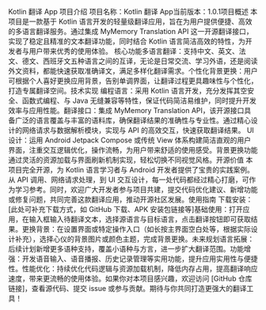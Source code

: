 Kotlin 翻译 App 项目介绍​
项目名称：Kotlin 翻译 App当前版本：1.0.1​
项目概述​
本项目是一款基于 Kotlin 语言开发的轻量级翻译应用，旨在为用户提供便捷、高效的多语言翻译服务。通过集成 MyMemory Translation API 这一开源翻译接口，实现了稳定且精准的文本翻译功能，同时结合 Kotlin 语言简洁高效的特性，为开发者与用户带来优秀的使用体验。​
核心功能​
多语言翻译：支持中文、英文、法文、德文、西班牙文五种语言之间的互译，无论是日常交流、学习外语，还是阅读外文资料，都能快速获取准确译文，满足多样化翻译需求。​
个性化背景更换：用户可根据个人喜好更换应用背景，告别单调界面，让翻译过程更具趣味性与个性化，打造专属翻译空间。​
技术实现​
编程语言：采用 Kotlin 语言开发，充分发挥其空安全、函数式编程、与 Java 无缝兼容等特性，保证代码简洁易维护，同时提升开发效率与应用性能。​
翻译接口：集成 MyMemory Translation API，该开源接口具备广泛的语言覆盖与丰富的语料库，确保翻译结果的准确性与专业性。通过精心设计的网络请求与数据解析模块，实现与 API 的高效交互，快速获取翻译结果。​
UI 设计：运用 Android Jetpack Compose 或传统 View 体系构建简洁直观的用户界面，注重交互逻辑优化，操作流畅，为用户带来舒适的使用感受。背景更换功能通过灵活的资源加载与界面刷新机制实现，轻松切换不同视觉风格。​
开源价值​
本项目完全开源，为 Kotlin 语言学习者与 Android 开发者提供了宝贵的实践案例。从 API 调用、网络请求处理，到 UI 交互设计，每一处代码都经过精心打磨，可作为学习参考。同时，欢迎广大开发者参与项目共建，提交代码优化建议、新增功能或修复问题，共同完善这款翻译应用，推动开源社区发展。​
使用指南​
下载安装：[此处可补充下载方式，如 GitHub 下载、APK 安装包链接等]​
基础使用：打开应用，在输入框输入待翻译文本，选择源语言与目标语言，点击翻译按钮即可获取结果。​
更换背景：在设置界面或特定操作入口（如长按主界面空白处等，根据实际设计补充），选择心仪的背景图片或颜色主题，完成背景更换。​
未来规划​
语言拓展：后续计划新增更多语种支持，覆盖小语种与方言，进一步扩大翻译范围。​
功能增强：开发语音输入、语音播报、历史记录管理等实用功能，提升应用实用性与便捷性。​
性能优化：持续优化代码逻辑与资源加载机制，降低内存占用，提高翻译响应速度，带来更流畅的使用体验。​
如果你对本项目感兴趣，欢迎访问 [GitHub 仓库链接]，查看源代码、提交 issue 或参与贡献。期待与你共同打造更强大的翻译工具！
